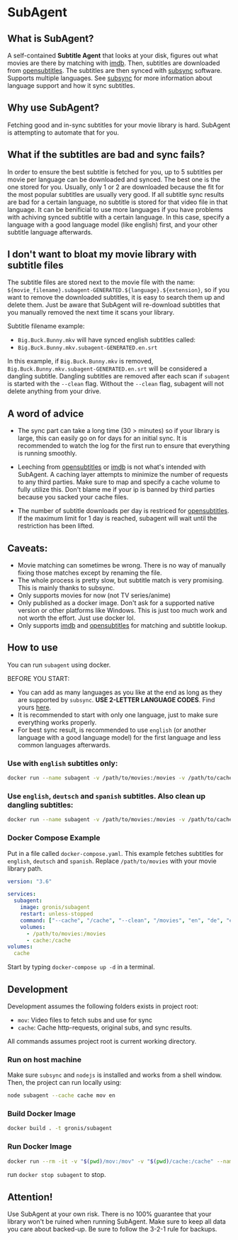 # SubAgent

## What is SubAgent?
A self-contained <b>Subtitle Agent</b> that looks at your disk, figures out what movies are there by matching with [imdb](https://imdb.com). Then, subtitles are downloaded from [opensubtitles](https://opensubtitles.com). The subtitles are then synced with [subsync](https://github.com/sc0ty/subsync) software. Supports multiple languages. See [subsync](https://github.com/sc0ty/subsync) for more information about language support and how it sync subtitles.

## Why use SubAgent?
Fetching good and in-sync subtitles for your movie library is hard. SubAgent is attempting to automate that for you.

## What if the subtitles are bad and sync fails?
In order to ensure the best subtitle is fetched for you, up to 5 subtitles per movie per language can be downloaded and synced. The best one is the one stored for you. Usually, only 1 or 2 are downloaded because the fit for the most popular subtitles are usually very good. If all subtitle sync results are bad for a certain language, no subtitle is stored for that video file in that language. It can be benificial to use more languages if you have problems with achiving synced subtitle with a certain language. In this case, specify a language with a good language model (like english) first, and your other subtitle language afterwards.

## I don't want to bloat my movie library with subtitle files
The subtitle files are stored next to the movie file with the name:
`${movie_filename}.subagent-GENERATED.${language}.${extension}`, so if you want to remove the downloaded subtitles, it is easy to search them up and delete them. Just be aware that SubAgent will re-download subtitles that you manually removed the next time it scans your library.

Subtitle filename example: 
- `Big.Buck.Bunny.mkv` will have synced english subtitles called:
- `Big.Buck.Bunny.mkv.subagent-GENERATED.en.srt`

In this example, if `Big.Buck.Bunny.mkv` is removed, `Big.Buck.Bunny.mkv.subagent-GENERATED.en.srt` will be considered a dangling subtitle. Dangling subtitles are removed after each scan if `subagent` is started with the `--clean` flag. Without the `--clean` flag, subagent will not delete anything from your drive.

## A word of advice
* The sync part can take a long time (30 > minutes) so if your library is large, this can easily go on for days for an initial sync. It is recommended to watch the log for the first run to ensure that everything is running smoothly.

* Leeching from [opensubtitles](https://opensubtitles.com) or [imdb](https://imdb.com) is not what's intended with SubAgent. A caching layer attempts to minimize the number of requests to any third parties. Make sure to map and specify a cache volume to fully utilize this. Don't blame me if your ip is banned by third parties because you sacked your cache files.

* The number of subtitle downloads per day is restriced for [opensubtitles](https://opensubtitles.com). If the maximum limit for 1 day is reached, subagent will wait until the restriction has been lifted.

## Caveats:
- Movie matching can sometimes be wrong. There is no way of manually fixing those matches except by renaming the file. 
- The whole process is pretty slow, but subtitle match is very promising. This is mainly thanks to subsync.
- Only supports movies for now (not TV series/anime)
- Only published as a docker image. Don't ask for a supported native version or other platforms like Windows. This is just too much work and not worth the effort. Just use docker lol.
- Only supports [imdb](https://imdb.com) and [opensubtitles](https://opensubtitles.com) for matching and subtitle lookup.

## How to use
You can run `subagent` using docker. 

BEFORE YOU START:
- You can add as many languages as you like at the end as long as they are supported by `subsync`. <b>USE 2-LETTER LANGUAGE CODES</b>. Find yours [here](https://en.wikipedia.org/wiki/List_of_ISO_639-1_codes).
- It is recommended to start with only one language, just to make sure everything works properly.
- For best sync result, is recommended to use `english` (or another language with a good language model) for the first language and less common languages afterwards.

### Use with `english` subtitles only:
```sh
docker run --name subagent -v /path/to/movies:/movies -v /path/to/cache:/cache gronis/subagent --cache /cache /movies en
```
### Use `english`, `deutsch` and `spanish` subtitles. Also clean up dangling subtitles:
```sh
docker run --name subagent -v /path/to/movies:/movies -v /path/to/cache:/cache gronis/subagent --clean --cache /cache /movies en de es
```

### Docker Compose Example
Put in a file called `docker-compose.yaml`. This example fetches subtitles for `english`, `deutsch` and `spanish`. Replace `/path/to/movies` with your movie library path.

```yaml
version: "3.6"

services:
  subagent:
    image: gronis/subagent
    restart: unless-stopped
    command: ["--cache", "/cache", "--clean", "/movies", "en", "de", "es"]
    volumes:
      - /path/to/movies:/movies
      - cache:/cache
volumes:
  cache
```
Start by typing `docker-compose up -d` in a terminal.

## Development
Development assumes the following folders exists in project root:
- `mov`: Video files to fetch subs and use for sync
- `cache`: Cache http-requests, original subs, and sync results.

All commands assumes project root is current working directory.

### Run on host machine
Make sure `subsync` and `nodejs` is installed and works from a shell window. Then, the project can run locally using:
```bash
node subagent --cache cache mov en
```

### Build Docker Image
```bash
docker build . -t gronis/subagent
```

### Run Docker Image
```bash
docker run --rm -it -v "$(pwd)/mov:/mov" -v "$(pwd)/cache:/cache" --name subagent gronis/subagent --cache /cache --clean mov en
```
run `docker stop subagent` to stop.

## Attention!
Use SubAgent at your own risk. There is no 100% guarantee that your library won't be ruined when running SubAgent. Make sure to keep all data you care about backed-up. Be sure to follow the 3-2-1 rule for backups.